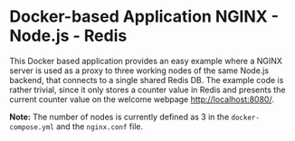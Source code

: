 # Docker-based Application NGINX - Node.js - Redis

This Docker based application provides an easy example where a NGINX server is used as a proxy to three working nodes of the same Node.js backend, that connects to a single shared Redis DB. The example code is rather trivial, since it only stores a counter value in Redis and presents the current counter value on the welcome webpage <http://localhost:8080/>.

**Note:** The number of nodes is currently defined as 3 in the `docker-compose.yml` and the `nginx.conf` file.
